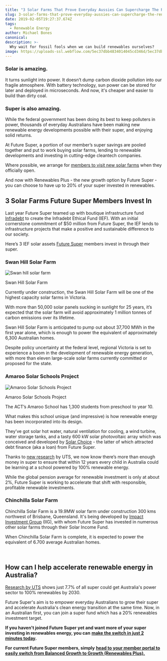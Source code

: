 ```yaml
---
title: "3 Solar Farms That Prove Everyday Aussies Can Supercharge The Renewables Revolution"
slug: 3-solar-farms-that-prove-everyday-aussies-can-supercharge-the-renewables-revolution
date: 2019-02-05T19:27:37.674Z
tags:
  - Renewable Energy
author: Michael Bones
canonical:
description: >-
  Why wait for fossil fools when we can build renewables ourselves?
image: https://uploads-ssl.webflow.com/5ec37dbb4834014045cd346d/5ec37dbc4834018063cd3d55_Blog%201200x630%20(7).png
---
```


### Solar is amazing.

It turns sunlight into power. It doesn’t dump carbon dioxide pollution into our fragile atmosphere. With battery technology, sun power can be stored for later and deployed in microseconds. And now, it's cheaper and easier to build than dirty coal.

### Super is also amazing.

While the federal government has been doing its best to keep polluters in power, thousands of everyday Australians have been making new renewable energy developments possible with their super, and enjoying solid returns.

At Future Super, a portion of our member’s super savings are pooled together and put to work buying solar farms, lending to renewable developments and investing in cutting-edge cleantech companies.

Where possible, we arrange for [members to visit new solar farms](https://www.myfuturesuper.com.au/blog/solar-pilgrimage-seeing-your-super-power-in-action) when they officially open.

And now with Renewables Plus - the new growth option by Future Super - you can choose to have up to 20% of your super invested in renewables.

## 3 Solar Farms Future Super Members Invest In

Last year Future Super teamed up with boutique infrastructure fund [Infradebt](https://www.infradebt.com.au/) to create the Infradebt Ethical Fund (IEF). With an initial cornerstone commitment of $50 million from Future Super, the IEF lends to infrastructure projects that make a positive and sustainable difference to our society.

Here’s 3 IEF solar assets [Future Super](http://www.myfuturesuper.com.au) members invest in through their super.

### Swan Hill Solar Farm

![Swan hill solar farm](https://lh5.googleusercontent.com/_cuRxW_CPgDfRf6p5hT0nILaVf4yXVB0dH-DqEfxM4Vvo6UUeMVHs2xgBfmmzKLFApjJXElNkZsLBXXsmv2qKWNbMT16HZaEFZoRQRyeCGnSFdvEq2_4SwqBnyKeQ13D4xnIGQ2H)

Swan Hill Solar Farm

Currently under construction, the Swan Hill Solar Farm will be one of the highest capacity solar farms in Victoria.

With more than 50,000 solar panels sucking in sunlight for 25 years, it’s expected that the solar farm will avoid approximately 1 million tonnes of carbon emissions over its lifetime.

Swan Hill Solar Farm is anticipated to pump out about 37,700 MWh in the first year alone, which is enough to power the equivalent of approximately 6,300 Australian homes.

Despite policy uncertainty at the federal level, regional Victoria is set to experience a boom in the development of renewable energy generation, with more than eleven large-scale solar farms currently committed or proposed for the state.

### Amaroo Solar Schools Project

![Amaroo Solar Schools Project](https://lh5.googleusercontent.com/dYX76wZA226eQH-JV2F1y6YNdHBrnaZslLWHyC8WIeub4G-D3iD-FBFutdpb-tFakbHQFeVBk5H4WEY253_S0vN94kRnlbHbzjVjdvGgX-1dmFP80IAsZekAl0dU59xxu1HZavGU)

Amaroo Solar Schools Project

The ACT’s Amaroo School has 1,300 students from preschool to year 10.

What makes this school unique (and impressive) is how renewable energy has been incorporated into its design.

They’ve got solar hot water, natural ventilation for cooling, a wind turbine, water storage tanks, and a tasty 600 kW solar photovoltaic array which was conceived and developed by [Solar Choice](https://www.solarchoice.net.au/) - the latter of which attracted debt finance (aka a loan) from Future Super.

Thanks to [new research](https://www.myfuturesuper.com.au/blog/new-research-reveals-that-7-7-of-australias-retirement-savings-could-fund-100-renewable-power-by-2030) by UTS, we now know there’s more than enough money in super to ensure that within 12 years every child in Australia could be learning at a school powered by 100% renewable energy.

While the global pension average for renewable investment is only at about 2%, Future Super is working to accelerate that shift with responsible, profitable renewable investments.

### Chinchilla Solar Farm

Chinchilla Solar Farm is a 19.9MW solar farm under construction 300 kms northwest of Brisbane, Queensland. It's being developed by [Impact Investment Group](https://www.impact-group.com.au/) (IIG), with whom Future Super has invested in numerous other solar farms through their Solar Income Fund.

When Chinchilla Solar Farm is complete, it is expected to power the equivalent of 6.700 average Australian homes.

‍

## How can I help accelerate renewable energy in Australia?

[Research by UTS](https://www.myfuturesuper.com.au/blog/new-research-reveals-that-7-7-of-australias-retirement-savings-could-fund-100-renewable-power-by-2030) shows just 7.7% of all super could get Australia's power sector to 100% renewables by 2030.

Future Super's aim is to empower everyday Australians to grow their super and accelerate Australia's clean energy transition at the same time. Now, in an Australian first, you can join a super fund which has a 20% renewables investment target.

**If you haven't joined Future Super yet and want more of your super investing in renewables energy, you can** [**make the switch in just 2 minutes today**](http://www.myfuturesuper.com.au)**.**

**For current Future Super members, simply** [**head to your member portal to easily switch from Balanced Growth to Growth (Renewables Plus).**](http://portal.myfuturesuper.com.au/)
